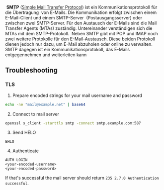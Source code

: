  **SMTP** ([Simple Mail Transfer Protocol](https://www.elektronik-kompendium.de/sites/net/0903081.htm)) ist ein Kommunikationsprotokoll für die Übertragung
 von E-Mails. Die Kommunikation erfolgt zwischen einem E-Mail-Client und einem SMTP-Server
 (Postausgangsserver) oder zwischen zwei SMTP-Server.  Für den Austausch der E-Mails sind die Mail Transfer Agents (MTAs) zuständig. Untereinander verständigen sich die MTAs mit dem SMTP-Protokoll. 
 Neben SMTP gibt mit POP und IMAP noch zwei weitere Protokolle für den E-Mail-Austausch. Diese beiden Protokoll dienen jedoch nur dazu, um E-Mail abzuholen oder online zu verwalten. SMTP dagegen ist ein Kommunikationsprotokoll, das E-Mails entgegennehmen und weiterleiten kann

## Troubleshooting

### TLS

1. Prepare encoded strings for your mail username and password

```bash
echo -ne "mail@example.net" | base64
```

2. Connect to mail server

```bash
openssl s_client -starttls smtp -connect smtp.example.com:587
```

3. Send HELO

```smtp
EHLO
```

4. Authenticate

```smtp
AUTH LOGIN
<your-encoded-username>
<your-encoded-password>
```

If that's successful the mail server should return `235 2.7.0 Authentication successful`.
